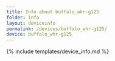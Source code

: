 ```yaml
---
title: Info about buffalo_whr-g125
folder: info
layout: deviceinfo
permalink: /devices/buffalo_whr-g125/
device: buffalo_whr-g125
---
```

{% include templates/device_info.md %}
